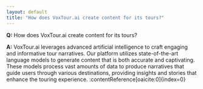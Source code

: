 ```yaml
---
layout: default
title: "How does VoxTour.ai create content for its tours?"
---
```


**Q:** How does VoxTour.ai create content for its tours?

**A:** VoxTour.ai leverages advanced artificial intelligence to craft engaging and informative tour narratives. Our platform utilizes state-of-the-art language models to generate content that is both accurate and captivating. These models process vast amounts of data to produce narratives that guide users through various destinations, providing insights and stories that enhance the touring experience. :contentReference[oaicite:0]{index=0}